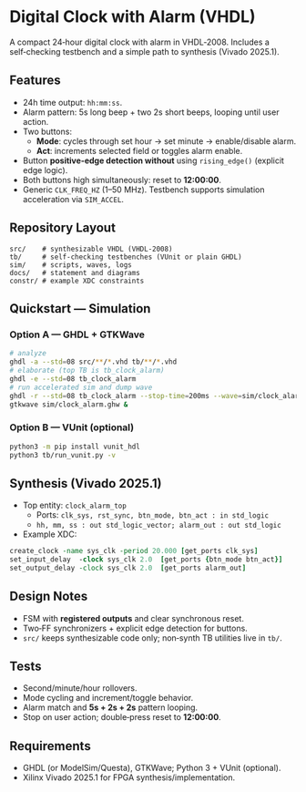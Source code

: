 # Digital Clock with Alarm (VHDL)

A compact 24‑hour digital clock with alarm in VHDL‑2008. Includes a self‑checking testbench and a simple path to synthesis (Vivado 2025.1).

## Features
- 24h time output: `hh:mm:ss`.
- Alarm pattern: 5s long beep + two 2s short beeps, looping until user action.
- Two buttons:
  - **Mode**: cycles through set hour → set minute → enable/disable alarm.
  - **Act**: increments selected field or toggles alarm enable.
- Button **positive‑edge detection without** using `rising_edge()` (explicit edge logic).
- Both buttons high simultaneously: reset to **12:00:00**.
- Generic `CLK_FREQ_HZ` (1–50 MHz). Testbench supports simulation acceleration via `SIM_ACCEL`.

## Repository Layout
```
src/    # synthesizable VHDL (VHDL‑2008)
tb/     # self‑checking testbenches (VUnit or plain GHDL)
sim/    # scripts, waves, logs
docs/   # statement and diagrams
constr/ # example XDC constraints
```

## Quickstart — Simulation

### Option A — GHDL + GTKWave
```bash
# analyze
ghdl -a --std=08 src/**/*.vhd tb/**/*.vhd
# elaborate (top TB is tb_clock_alarm)
ghdl -e --std=08 tb_clock_alarm
# run accelerated sim and dump wave
ghdl -r --std=08 tb_clock_alarm --stop-time=200ms --wave=sim/clock_alarm.ghw
gtkwave sim/clock_alarm.ghw &
```

### Option B — VUnit (optional)
```bash
python3 -m pip install vunit_hdl
python3 tb/run_vunit.py -v
```

## Synthesis (Vivado 2025.1)
- Top entity: `clock_alarm_top`
  - Ports: `clk_sys, rst_sync, btn_mode, btn_act : in std_logic`
  - `hh, mm, ss : out std_logic_vector; alarm_out : out std_logic`
- Example XDC:
```tcl
create_clock -name sys_clk -period 20.000 [get_ports clk_sys]
set_input_delay  -clock sys_clk 2.0  [get_ports {btn_mode btn_act}]
set_output_delay -clock sys_clk 2.0  [get_ports alarm_out]
```

## Design Notes
- FSM with **registered outputs** and clear synchronous reset.
- Two‑FF synchronizers + explicit edge detection for buttons.
- `src/` keeps synthesizable code only; non‑synth TB utilities live in `tb/`.

## Tests
- Second/minute/hour rollovers.
- Mode cycling and increment/toggle behavior.
- Alarm match and **5s + 2s + 2s** pattern looping.
- Stop on user action; double‑press reset to **12:00:00**.

## Requirements
- GHDL (or ModelSim/Questa), GTKWave; Python 3 + VUnit (optional).
- Xilinx Vivado 2025.1 for FPGA synthesis/implementation.
